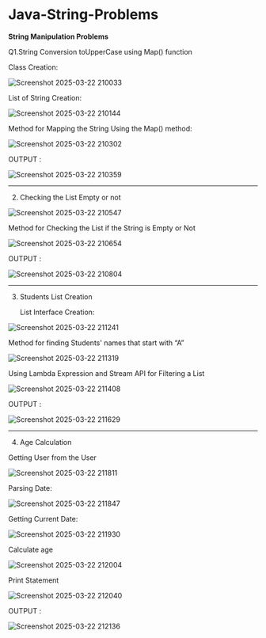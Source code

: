 # Java-String-Problems

  
  <b >String Manipulation Problems
  </b>

Q1.String Conversion toUpperCase using Map() function 

Class Creation:

![Screenshot 2025-03-22 210033](https://github.com/user-attachments/assets/862dd742-c0da-4e11-9135-371f007934dc)

List of String Creation:

![Screenshot 2025-03-22 210144](https://github.com/user-attachments/assets/32849ac8-3018-48f5-ba22-8d8dd9f26162)

Method for Mapping the String Using the Map() method:

![Screenshot 2025-03-22 210302](https://github.com/user-attachments/assets/60969858-11f5-4186-9f76-ee5c018d8ba1)

OUTPUT :

![Screenshot 2025-03-22 210359](https://github.com/user-attachments/assets/d79bc270-a22e-4fda-8d19-a2ae7ea5b02d)

<hr>

2. Checking the List Empty or not

![Screenshot 2025-03-22 210547](https://github.com/user-attachments/assets/12ec09a1-f928-40c7-9fb2-a13800d86261)

Method for Checking the List if the String is Empty or Not

![Screenshot 2025-03-22 210654](https://github.com/user-attachments/assets/8defda72-f292-474c-a735-63e717e61cb1)

OUTPUT :

![Screenshot 2025-03-22 210804](https://github.com/user-attachments/assets/b15a8a01-d4bf-47d6-813e-e1c1ec8feda3)

<hr>

3. Students List Creation

	List Interface Creation:

![Screenshot 2025-03-22 211241](https://github.com/user-attachments/assets/81be521d-33ac-475a-a972-6ac286a2b353)

Method for finding Students' names that start with “A”

![Screenshot 2025-03-22 211319](https://github.com/user-attachments/assets/569a0140-36da-4b82-9435-bd36a73f7297)

Using Lambda Expression and Stream API for Filtering a List

![Screenshot 2025-03-22 211408](https://github.com/user-attachments/assets/6c8c1a76-b85e-444c-a90f-474a8cf7ecd7)

OUTPUT :

![Screenshot 2025-03-22 211629](https://github.com/user-attachments/assets/49d8c0dd-a0df-4663-9c0f-b4c7471a89dd)

<hr>

4. Age Calculation

Getting User from the User

![Screenshot 2025-03-22 211811](https://github.com/user-attachments/assets/b166e4f6-21ee-4df9-9d37-3054036e4e4b)

Parsing Date: 

![Screenshot 2025-03-22 211847](https://github.com/user-attachments/assets/4d597c49-6145-439b-8b56-01bd51a653fc)

Getting Current Date: 

![Screenshot 2025-03-22 211930](https://github.com/user-attachments/assets/eff330c4-d88f-4a44-bdd6-605c13ed25e1)

Calculate age

![Screenshot 2025-03-22 212004](https://github.com/user-attachments/assets/d17b6bdd-62d4-41aa-9918-4d47f3ba8867)

Print Statement

![Screenshot 2025-03-22 212040](https://github.com/user-attachments/assets/a9361c9d-8139-4879-814e-65c227e7b0e3)

OUTPUT :

![Screenshot 2025-03-22 212136](https://github.com/user-attachments/assets/189b4263-be16-427a-a2e5-6471ec7f48ee)













